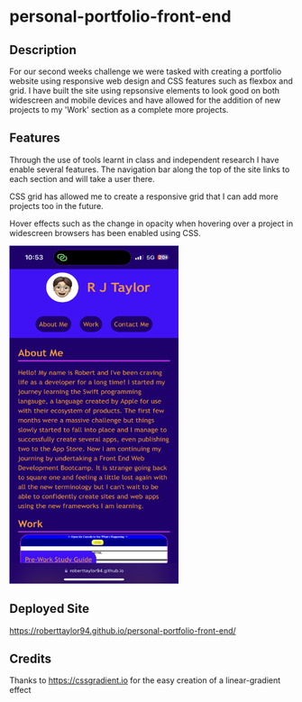 # personal-portfolio-front-end

## Description
For our second weeks challenge we were tasked with creating a portfolio website using responsive web design and CSS features such as flexbox and grid. I have built the site using repsonsive elements to look good on both widescreen and mobile devices and have allowed for the addition of new projects to my 'Work' section as a complete more projects.

## Features
Through the use of tools learnt in class and independent research I have enable several features. The navigation bar along the top of the site links to each section and will take a user there. 

CSS grid has allowed me to create a responsive grid that I can add more projects too in the future.

Hover effects such as the change in opacity when hovering over a project in widescreen browsers has been enabled using CSS.

<img src="assets/mobile-app.screenshot.PNG" width = "300" height = "600">

## Deployed Site
https://roberttaylor94.github.io/personal-portfolio-front-end/

## Credits
Thanks to https://cssgradient.io for the easy creation of a linear-gradient effect
